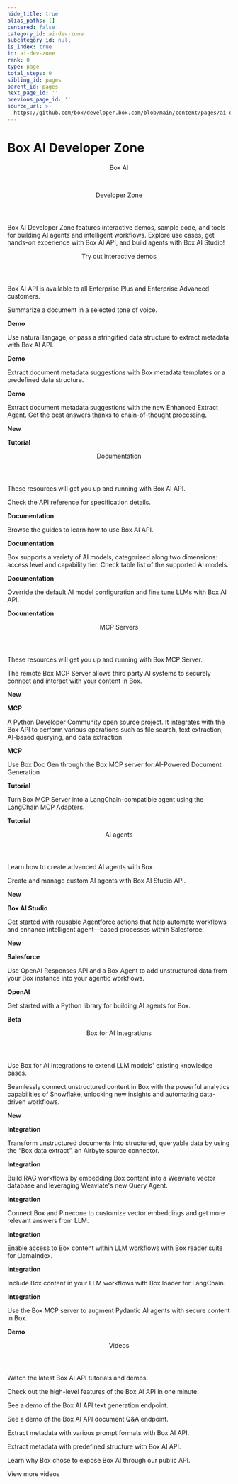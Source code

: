 ```yaml
---
hide_title: true
alias_paths: []
centered: false
category_id: ai-dev-zone
subcategory_id: null
is_index: true
id: ai-dev-zone
rank: 0
type: page
total_steps: 0
sibling_id: pages
parent_id: pages
next_page_id: ''
previous_page_id: ''
source_url: >-
  https://github.com/box/developer.box.com/blob/main/content/pages/ai-dev-zone/index.md
---
```

# Box AI Developer Zone

<Centered wide id="ai-developer-zone" >

<HeroImage type="AiDevZone" imageWidth="600" imageHeight="400">

<Header>

Box AI

</br>

Developer Zone

</Header>

Box AI Developer Zone features interactive
demos, sample code, and tools for building
AI agents and intelligent workflows. Explore
use cases, get hands-on experience with
Box AI API, and build agents with Box AI Studio!

</HeroImage>

</Centered>

<Centered mid>

<Header centered>

Try out interactive demos

</Header>

Box AI API is available to all Enterprise Plus and Enterprise Advanced customers.

<TileGrid rows="4">

<Tile type="ai" title="Get a summary" href="/ai-dev-zone-summary">

Summarize a document in a selected tone of voice.

<strong style="background-color: #e8e8e8">

Demo

</strong>

</Tile>

<Tile type="ai" title="Extract metadata in the freeform mode" href="/ai-dev-zone-metadata">

Use natural langage, or pass a stringified data structure
to extract metadata with Box AI API.

<strong style="background-color: #e8e8e8">

Demo

</strong>

</Tile>

<Tile type="ai" title="Extract structured metadata in the structured mode" href="/ai-dev-zone-metadata-structured">

Extract document metadata suggestions with Box metadata templates or a predefined data structure.

<strong style="background-color: #e8e8e8">

Demo

</strong>

</Tile>

<Tile type="ai" title="Use Box AI Enhanced Extract Agent" href="https://medium.com/box-developer-blog/box-ai-enhanced-extract-agent-a-developers-guide-41eb59b2cc54">

Extract document metadata suggestions with the new Enhanced Extract Agent. Get the best answers thanks to chain-of-thought processing.

<div>

<strong style="background-color: #92e0c0">

New

</strong>

<strong style="background-color: #e8e8e8">

Tutorial

</strong>

</div>

</Tile>

</TileGrid>

</Centered>

<Centered mid>

<Header>

Documentation

</Header>

<p style="text-align: left; margin-left: 0;">

These resources will get you up and running with Box AI API.

</p>

<TileGrid rows="4">

<Tile type="code-new" title="Box AI API reference" href="/reference/resources/ai-response/">

Check the API reference for specification details.

<strong style="background-color: #e8e8e8">

Documentation

</strong>

</Tile>

<Tile type="code-new" title="Get started with Box AI API" href="/guides/box-ai/">

Browse the guides to learn how to use Box AI API.

<strong style="background-color: #e8e8e8">

Documentation

</strong>

</Tile>

<Tile type="code-new" title="Supported AI models" href="/guides/box-ai/supported-models/">

Box supports a variety of AI models, categorized along two dimensions: access level and capability tier. Check table list of the supported AI models.

<strong style="background-color: #e8e8e8">

Documentation

</strong>

</Tile>

<Tile type="code-new" title="Override AI model configuration" href="/guides/box-ai/ai-agents/ai-agent-overrides/">

Override the default AI model configuration and fine
tune LLMs with Box AI API.

<strong style="background-color: #e8e8e8">

Documentation

</strong>

</Tile>

</TileGrid>

</Centered>

<Centered mid>

<Header>

MCP Servers

</Header>

<p style="text-align: left; margin-left: 0;">

These resources will get you up and running with Box MCP Server.

</p>

<TileGrid rows="4">

<Tile type="mcp" title="Remote Box MCP Server" href="/guides/box-mcp/remote">

The remote Box MCP Server allows third party AI systems to securely connect and interact with your content in Box.

<div>

<strong style="background-color: #92e0c0">

New

</strong>

<strong style="background-color: #e8e8e8">

MCP

</strong>

</div>

</Tile>

<Tile type="mcp" title="Self-hosted Box MCP Server" href="/guides/box-mcp/self-hosted">

A Python Developer Community open source project. It integrates with the Box API to perform various operations such as file search, text extraction, AI-based querying, and data extraction.

<strong style="background-color: #e8e8e8">

MCP

</strong>

</Tile>

<Tile type="mcp" title="Box MCP server and Pydantic AI" href="https://medium.com/box-developer-blog/building-ai-powered-document-generation-with-box-mcp-and-pydantic-ai-48775b18ae32">

Use Box Doc Gen through the Box MCP server for AI-Powered Document Generation

<div>

<strong style="background-color: #e8e8e8">

Tutorial

</strong>

</div>

</Tile>

<Tile type="mcp" title="Box MCP Server and LangChain MCP Adapters" href="https://medium.com/box-developer-blog/using-an-existing-mcp-server-with-langchain-mcp-adapters-94cdd4af6d1b">

Turn Box MCP Server into a LangChain-compatible agent using the LangChain MCP Adapters.

<div>

<strong style="background-color: #e8e8e8">

Tutorial

</strong>

</div>

</Tile>

</TileGrid>

</Centered>

<Centered mid>

<Header>

AI agents

</Header>

<p style="text-align: left; margin-left: 0;">

Learn how to create advanced AI agents with Box.

</p>

<TileGrid rows="4">

<Tile type="model" title="Manage agents with Box AI Studio API" href="guides/ai-studio/getting-started-ai-studio/">

Create and manage custom AI agents with Box AI Studio API.

<div>

<strong style="background-color: #92e0c0">

New

</strong>

<strong style="background-color: #e8e8e8">

Box AI Studio

</strong>

</div>

</Tile>

<Tile type="model" title="Box for Agentforce Extension package" href="/guides/tooling/salesforce-toolkit/box-agentforce-package/">

Get started with reusable Agentforce actions that help automate workflows and enhance intelligent agent—based processes within Salesforce.

<div>

<strong style="background-color: #92e0c0">

New

</strong>

<strong style="background-color: #e8e8e8">

Salesforce

</strong>

</div>

</Tile>

<Tile type="model" title="Multi-agent workflows with Box and OpenAI" href="https://medium.com/box-developer-blog/building-multi-agent-workflows-with-openais-new-sdk-and-box-3e3c81cf4715">

Use OpenAI Responses API and a Box Agent to add unstructured data from your Box instance into your agentic workflows.

<div>

<strong style="background-color: #e8e8e8">

OpenAI

</strong>

</div>

</Tile>

<Tile type="model" title="Box AI Agents Toolkit" href="https://pypi.org/project/box-ai-agents-toolkit/">

Get started with a Python library for building AI agents for Box.

<strong style="background-color: #e8e8e8">

Beta

</strong>

</Tile>

</TileGrid>

</Centered>

<Centered mid>

<Header>

Box for AI Integrations

</Header>

<p style="text-align: left; margin-left: 0;">

Use Box for AI Integrations to extend LLM models' existing knowledge bases.

</p>

<TileGrid rows="4">

<Tile type="box-brown" title="Openflow Connector for Box" href="https://docs.snowflake.com/en/user-guide/data-integration/openflow/connectors/box/setup">

Seamlessly connect unstructured content in Box with the powerful analytics capabilities of Snowflake, unlocking new insights and automating data-driven workflows.

<div>

<strong style="background-color: #92e0c0">

New

</strong>

<strong style="background-color: #e8e8e8">

Integration

</strong>

</div>

</Tile>

<Tile type="box-brown" title="Airbyte" href="https://github.com/box-community/airbyte/blob/barduinor/source-box-devrel/docs/integrations/sources/box-data-extract.md">

Transform unstructured documents into structured, queryable data by using the “Box data extract”, an Airbyte source connector.

<div>

<strong style="background-color: #e8e8e8">

Integration

</strong>

</div>

</Tile>

<Tile type="box-brown" title="Weaviate" href="https://medium.com/box-developer-blog/weaviate-box-rag-recipe-with-weaviate-query-agent-1cb41cf9e68b">

Build RAG workflows by embedding Box content into a Weaviate vector database and leveraging Weaviate's new Query Agent.

<div>

<strong style="background-color: #e8e8e8">

Integration

</strong>

</div>

</Tile>

<Tile type="box-brown" title="Pinecone" href="https://medium.com/box-developer-blog/demo-box-pinecone-f03783c412bb">

Connect Box and Pinecone to customize vector embeddings and get more relevant answers from LLM.

<strong style="background-color: #e8e8e8">

Integration

</strong>

</Tile>

<Tile type="box-brown" title="LlamaIndex" href="https://github.com/run-llama/llama_index/tree/main/llama-index-integrations/readers/llama-index-readers-box#readme">

Enable access to Box content within LLM workflows with Box reader suite for LlamaIndex.

<strong style="background-color: #e8e8e8">

Integration

</strong>

</Tile>

<Tile type="box-brown" title="LangChain" href="https://python.langchain.com/docs/integrations/providers/box/">

Include Box content in your LLM workflows with Box loader for LangChain.

<strong style="background-color: #e8e8e8">

Integration

</strong>

</Tile>

<Tile type="box-brown" title="Pydantic AI and Box MCP" href="https://github.com/box-community/box-mcp-pydantic-ai">

Use the Box MCP server to augment Pydantic AI agents with secure content in Box.

<div>

<strong style="background-color: #e8e8e8">

Demo

</strong>

</div>

</Tile>

</TileGrid>

</Centered>

<Centered mid>

<Header centered>

Videos

</Header>

Watch the latest Box AI API tutorials and demos.

<TileGrid rows="3">

<Tile image="AI-API" title="AI API overview" href="https://www.youtube.com/watch?v=amhOj0YRVRQ&list=PLCSEWOlbcUyI2ta24oRr75_4igvMzKJ9q">

Check out the high-level features of the Box AI API in one minute.

</Tile>

<Tile image="API-text-gen" title="Endpoint overview" href="https://www.youtube.com/watch?v=xxR8aF4r3g8&list=PLCSEWOlbcUyI2ta24oRr75_4igvMzKJ9q">

See a demo of the Box AI API text generation endpoint.

</Tile>

<Tile image="API-q&a" title="Endpoint overview" href="https://www.youtube.com/watch?v=UyKfacz6G9g&list=PLCSEWOlbcUyI2ta24oRr75_4igvMzKJ9q">

See a demo of the Box AI API document Q&A endpoint.

</Tile>

<Tile image="API-extract" title="Endpoint overview" href="https://www.youtube.com/watch?v=fijj0CX67c4&list=PLCSEWOlbcUyI2ta24oRr75_4igvMzKJ9q">

Extract metadata with various prompt formats with Box AI API.

</Tile>

<Tile image="API-extract-structured" title="Endpoint overview" href="https://www.youtube.com/watch?v=dU3oo4sHZt0&list=PLCSEWOlbcUyI2ta24oRr75_4igvMzKJ9q">

Extract metadata with predefined structure with Box AI API.

</Tile>

<Tile image="API-interview" title="Hear from Box CPO Diego Dugatkin" href="https://www.youtube.com/watch?v=NA4NiqBdSg4&t=2s">

Learn why Box chose to expose Box AI through our public API.

</Tile>

</TileGrid>

<More secondary="true" to='https://www.youtube.com/playlist?list=PLCSEWOlbcUyIjaK2hCZMk6rSR1jg4r_4H' center>

View more videos

</More>

</Centered>